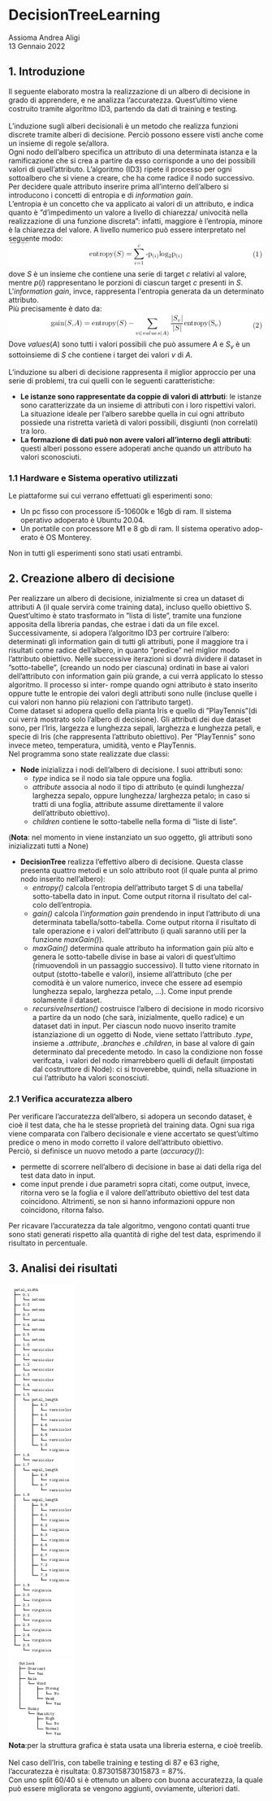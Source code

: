 # DecisionTreeLearning
Assioma Andrea Aligi\
13 Gennaio 2022
## 1. Introduzione
Il seguente elaborato mostra la realizzazione di un albero di decisione in grado
di apprendere, e ne analizza l’accuratezza. Quest’ultimo viene costruito tramite
algoritmo ID3, partendo da dati di training e testing.\
\
L’induzione sugli alberi decisionali è un metodo che realizza funzioni discrete
tramite alberi di decisione. Perciò possono essere visti anche come un insieme
di regole se/allora.\
Ogni nodo dell’albero specifica un attributo di una determinata istanza e la
ramificazione che si crea a partire da esso corrisponde a uno dei possibili valori
di quell’attributo. L’algoritmo (ID3) ripete il processo per ogni sottoalbero che
si viene a creare, che ha come radice il nodo successivo.
Per decidere quale attributo inserire prima all’interno dell’albero si introducono
i concetti di entropia e di _information gain_.\
L’entropia è un concetto che va applicato ai valori di un attributo, e indica
quanto è ”d’impedimento un valore a livello di chiarezza/ univocità nella realizzazione di una funzione discreta”: infatti, maggiore è l’entropia, minore è
la chiarezza del valore. A livello numerico può essere interpretato nel seguente
modo:
![Alt text](image-2.png)\
dove $S$ è  un insieme che contiene una serie di target $c$ relativi al valore, mentre $p(i)$ rappresentano le porzioni di ciascun target $c$ presenti in $S$.\
L'_information gain_, invce, rappresenta l'entropia generata da un determinato attributo.\
Più precisamente è dato da:
![Alt text](image-3.png)\
Dove $values(A)$ sono tutti i valori possibili che può assumere $A$ e $S_v$ è un sottoinsieme di $S$ che contiene i target dei valori $v$ di $A$.\
\
L’induzione su alberi di decisione rappresenta il miglior approccio per una serie
di problemi, tra cui quelli con le seguenti caratteristiche:
* **Le istanze sono rappresentate da coppie di valori di attrbuti**: le
istanze sono caratterizzate da un insieme di attributi con i loro rispettivi
valori. La situazione ideale per l’albero sarebbe quella in cui ogni attributo
possiede una ristretta varietà di valori possibili, disgiunti (non correlati)
tra loro.
* **La formazione di dati può non avere valori all’interno degli attributi**: questi alberi possono essere adoperati anche quando un attributo
ha valori sconosciuti.
### 1.1 Hardware e Sistema operativo utilizzati
Le piattaforme sui cui verrano effettuati gli esperimenti sono:
* Un pc fisso con processore i5-10600k e 16gb di ram. Il sistema operativo
adoperato è Ubuntu 20.04.
* Un portatile con processore M1 e 8 gb di ram. Il sistema operativo adop-
erato è OS Monterey.
<!---->
Non in tutti gli esperimenti sono stati usati entrambi.
## 2. Creazione albero di decisione
Per realizzare un albero di decisione, inizialmente si crea un dataset di attributi
A (il quale servirà come training data), incluso quello obiettivo S. Quest’ultimo
è stato trasformato in ”lista di liste”, tramite una funzione apposita della libreria pandas, che estrae i dati da un file excel.\
Successivamente, si adopera l’algoritmo ID3 per cortruire l’albero: determinati
gli information gain di tutti gli attributi, pone il maggiore tra i risultati come
radice dell’albero, in quanto ”predice” nel miglior modo l’attributo obiettivo.
Nelle successive iterazioni si dovrà dividere il dataset in ”sotto-tabelle”, (creando
un nodo per ciascuna) ordinati in base ai valori dell’attributo con information
gain più grande, a cui verrà applicato lo stesso algoritmo. Il processo si inter-
rompe quando ogni attributo è stato inserito oppure tutte le entropie dei valori
degli attributi sono nulle (incluse quelle i cui valori non hanno più relazioni con
l’attributo target).\
Come dataset si adopera quello della pianta Iris e quello di ”PlayTennis”(di cui
verrà mostrato solo l’albero di decisione). Gli attributi dei due dataset sono, per
l’Iris, largezza e lunghezza sepali, larghezza e lunghezza petali, e specie di Iris
(che rappresenta l’attributo obiettivo). Per ”PlayTennis” sono invece meteo,
temperatura, umidità, vento e PlayTennis.\
Nel programma sono state realizzate due classi:
* __Node__ inizializza i nodi dell’albero di decisione. I suoi attributi sono:
    * _type_ indica se il nodo sia tale oppure una foglia.
    * _attribute_ associa al nodo il tipo di attributo (e quindi lunghezza/
larghezza sepalo, oppure lunghezza/ larghezza petalo; in caso si tratti
di una foglia, attribute assume direttamente il valore dell’attributo
obiettivo).
    * _children_ contiene le sotto-tabelle nella forma di ”liste di liste”.
<!---->
(__Nota__: nel momento in viene instanziato un suo oggetto, gli attributi sono
inizializzati tutti a None)
* __DecisionTree__ realizza l’effettivo albero di decisione. Questa classe presenta quattro metodi e un solo attributo root (il quale punta al primo
nodo inserito nell’albero):
    * _entropy()_ calcola l’entropia dell’attributo target S di una tabella/
sotto-tabella dato in input. Come output ritorna il risultato del cal-
colo dell’entropia.
    * _gain()_ calcola l’_information gain_ prendendo in input l’attributo
di una determinata tabella/sotto-tabella. Come output ritorna il
risultato di tale operazione e i valori dell’attributo (i quali saranno
utili per la funzione _maxGain()_).
    * _maxGain()_ determina quale attributo ha information gain più alto
e genera le sotto-tabelle divise in base ai valori di quest’ultimo (rimuovendoli in un passaggio successivo). Il tutto viene ritornato in output
(stotto-tabelle e valori), insieme all’attributo (che per comodità è
un valore numerico, invece che essere ad esempio lunghezza sepalo,
larghezza petalo, ...). Come input prende solamente il dataset.
    * _recursiveInsertion()_ costruisce l’albero di decisione in modo ricorsivo a partire da un nodo (che sarà, inizialmente, quello radice)
e un dataset dati in input. Per ciascun nodo nuovo inserito tramite
istanziazione di un oggetto di Node, viene settato l’attributo _.type_,
insieme a _.attribute_, _.branches_ e _.children_, in base al valore
di gain determinato dal precedente metodo. In caso la condizione
non fosse verifcata, i valori del nodo rimarrebbero quelli di default
(impostati dal costruttore di Node): ci si troverebbe, quindi, nella
situazione in cui l’attributo ha valori sconosciuti.
### 2.1 Verifica accuratezza albero
Per verificare l’accuratezza dell’albero, si adopera un secondo dataset, è cioè
il test data, che ha le stesse proprietà del training data. Ogni sua riga viene
comparata con l’albero decisionale e viene accertato se quest’ultimo predice o
meno in modo corretto il valore dell’attributo obiettivo.\
Perciò, si definisce un nuovo metodo a parte (_accuracy()_):
* permette di scorrere nell’albero di decisione in base ai dati della riga del
test data dato in input.
* come input prende i due parametri sopra citati, come output, invece, ritorna vero se la foglia e il valore dell’attributo obiettivo del test data coincidono. Altrimenti, se non si hanno informazioni oppure non coincidono,
ritorna falso.
<!---->
Per ricavare l’accuratezza da tale algoritmo, vengono contati quanti true sono
stati generati rispetto alla quantità di righe del test data, esprimendo il risultato
in percentuale.
## 3. Analisi dei risultati
![Alt text](image.png)\
![Alt text](image-1.png)\
**Nota**:per la struttura grafica è stata usata una libreria esterna, e cioè treelib.\
\
Nel caso dell’Iris, con tabelle training e testing di 87 e 63 righe, l’accuratezza
è risultata: 0.873015873015873 = 87%.\
Con uno split 60/40 si è ottenuto un albero con buona accuratezza, la quale può
essere migliorata se vengono aggiunti, ovviamente, ulteriori dati.